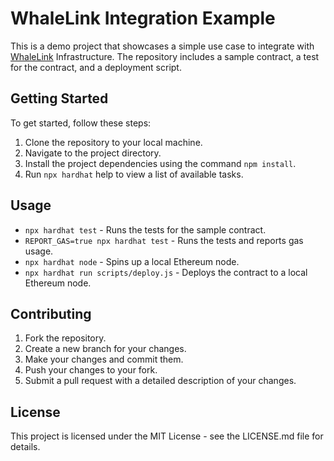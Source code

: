 # WhaleLink Integration Example

This is a demo project that showcases a simple use case to integrate with [WhaleLink](https://whalelink.net/) Infrastructure. The repository includes a sample contract, a test for the contract, and a deployment script.

## Getting Started

To get started, follow these steps:

1. Clone the repository to your local machine.
2. Navigate to the project directory.
3. Install the project dependencies using the command `npm install`.
4. Run `npx hardhat` help to view a list of available tasks.


## Usage

- `npx hardhat test` - Runs the tests for the sample contract.
- `REPORT_GAS=true npx hardhat test` - Runs the tests and reports gas usage.
- `npx hardhat node` - Spins up a local Ethereum node.
- `npx hardhat run scripts/deploy.js` - Deploys the contract to a local Ethereum node.

## Contributing

1. Fork the repository.
2. Create a new branch for your changes.
3. Make your changes and commit them.
4. Push your changes to your fork.
5. Submit a pull request with a detailed description of your changes.

## License

This project is licensed under the MIT License - see the LICENSE.md file for details.